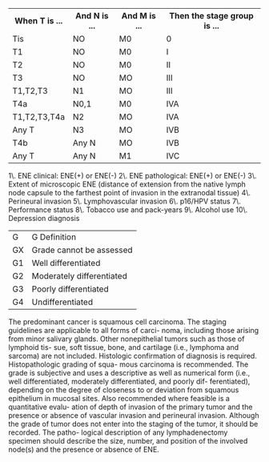 <table>
<tr>
<th>When T is ...</th>
<th>And N is ...</th>
<th>And M is ...</th>
<th>Then the stage group is ...</th>
</tr>
<tr>
<td>Tis</td>
<td>NO</td>
<td>M0</td>
<td>0</td>
</tr>
<tr>
<td>T1</td>
<td>NO</td>
<td>M0</td>
<td>I</td>
</tr>
<tr>
<td>T2</td>
<td>NO</td>
<td>M0</td>
<td>II</td>
</tr>
<tr>
<td>T3</td>
<td>NO</td>
<td>MO</td>
<td>III</td>
</tr>
<tr>
<td>T1,T2,T3</td>
<td>N1</td>
<td>MO</td>
<td>III</td>
</tr>
<tr>
<td>T4a</td>
<td>N0,1</td>
<td>M0</td>
<td>IVA</td>
</tr>
<tr>
<td>T1,T2,T3,T4a</td>
<td>N2</td>
<td>MO</td>
<td>IVA</td>
</tr>
<tr>
<td>Any T</td>
<td>N3</td>
<td>MO</td>
<td>IVB</td>
</tr>
<tr>
<td>T4b</td>
<td>Any N</td>
<td>MO</td>
<td>IVB</td>
</tr>
<tr>
<td>Any T</td>
<td>Any N</td>
<td>M1</td>
<td>IVC</td>
</tr>
</table>1\. ENE clinical: ENE(+) or ENE(-)  
2\. ENE pathological: ENE(+) or ENE(-)  
3\. Extent of microscopic ENE (distance of extension
from the native lymph node capsule to the farthest
point of invasion in the extranodal tissue)  
4\. Perineural invasion  
5\. Lymphovascular invasion  
6\. p16/HPV status  
7\. Performance status  
8\. Tobacco use and pack-years  
9\. Alcohol use  
10\. Depression diagnosis<table>
<tr>
<td>G</td>
<td>G Definition</td>
</tr>
<tr>
<td>GX</td>
<td>Grade cannot be assessed</td>
</tr>
<tr>
<td>G1</td>
<td>Well differentiated</td>
</tr>
<tr>
<td>G2</td>
<td>Moderately differentiated</td>
</tr>
<tr>
<td>G3</td>
<td>Poorly differentiated</td>
</tr>
<tr>
<td>G4</td>
<td>Undifferentiated</td>
</tr>
</table>The predominant cancer is squamous cell carcinoma. The
staging guidelines are applicable to all forms of carci-
noma, including those arising from minor salivary glands.
Other nonepithelial tumors such as those of lymphoid tis-
sue, soft tissue, bone, and cartilage (i.e., lymphoma and
sarcoma) are not included. Histologic confirmation of
diagnosis is required. Histopathologic grading of squa-
mous carcinoma is recommended. The grade is subjective
and uses a descriptive as well as numerical form (i.e., well
differentiated, moderately differentiated, and poorly dif-
ferentiated), depending on the degree of closeness to or
deviation from squamous epithelium in mucosal sites.
Also recommended where feasible is a quantitative evalu-
ation of depth of invasion of the primary tumor and the
presence or absence of vascular invasion and perineural
invasion. Although the grade of tumor does not enter into
the staging of the tumor, it should be recorded. The patho-
logical description of any lymphadenectomy specimen
should describe the size, number, and position of the
involved node(s) and the presence or absence of ENE.